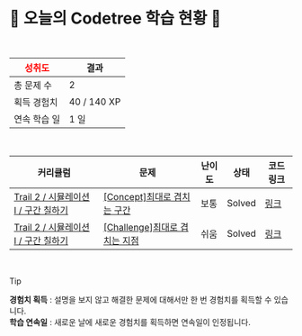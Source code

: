# 🌲 오늘의 Codetree 학습 현황 🌲

<br />

| <span style="color:red;display:block;text-align:center;"> **성취도**</span> | 결과 |
|---|---|
| 총 문제 수 | 2 |
| 획득 경험치 | 40 / 140 XP |
| 연속 학습 일 | 1 일 |

<br />

|커리큘럼|문제|난이도|상태|코드 링크|
|---|---|---|---|---|
|[Trail 2 / 시뮬레이션 I / 구간 칠하기](https://www.codetree.ai/trail-info/novice-mid/)|[[Concept]최대로 겹치는 구간](https://www.codetree.ai/trails/complete/curated-cards/intro-maximum-overlapped-segments/)|보통|Solved|[링크](https://github.com/kimgaryoung/codetree-TILs/blob/main/250215/%EC%B5%9C%EB%8C%80%EB%A1%9C%20%EA%B2%B9%EC%B9%98%EB%8A%94%20%EA%B5%AC%EA%B0%84/maximum-overlapped-segments.cpp)|
|[Trail 2 / 시뮬레이션 I / 구간 칠하기](https://www.codetree.ai/trail-info/novice-mid/)|[[Challenge]최대로 겹치는 지점](https://www.codetree.ai/trails/complete/curated-cards/challenge-maximum-overlapped-points/)|쉬움|Solved|[링크](https://github.com/kimgaryoung/codetree-TILs/blob/main/250215/%EC%B5%9C%EB%8C%80%EB%A1%9C%20%EA%B2%B9%EC%B9%98%EB%8A%94%20%EC%A7%80%EC%A0%90/maximum-overlapped-points.cpp)|


<br />

> [!TIP]
> **경험치 획득** : 설명을 보지 않고 해결한 문제에 대해서만 한 번 경험치를 획득할 수 있습니다.  
> **학습 연속일** : 새로운 날에 새로운 경험치를 획득하면 연속일이 인정됩니다.

